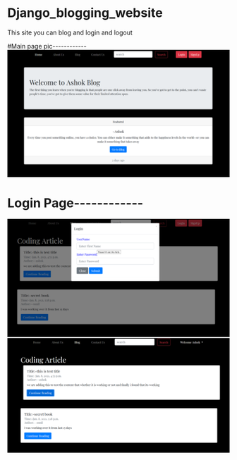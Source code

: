 # Django_blogging_website
This site  you can blog and login and logout




#Main page pic------------
![snap](snap/blog1.png)
# Login Page------------
![snap](snap/blog2.png)
![snap](snap/blog3.png)


